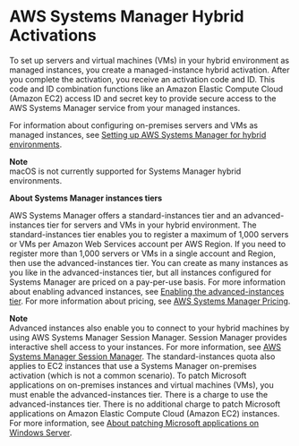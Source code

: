 # AWS Systems Manager Hybrid Activations<a name="activations"></a>

To set up servers and virtual machines \(VMs\) in your hybrid environment as managed instances, you create a managed\-instance hybrid activation\. After you complete the activation, you receive an activation code and ID\. This code and ID combination functions like an Amazon Elastic Compute Cloud \(Amazon EC2\) access ID and secret key to provide secure access to the AWS Systems Manager service from your managed instances\.

For information about configuring on\-premises servers and VMs as managed instances, see [Setting up AWS Systems Manager for hybrid environments](systems-manager-managedinstances.md)\.

**Note**  
macOS is not currently supported for Systems Manager hybrid environments\.

**About Systems Manager instances tiers**

AWS Systems Manager offers a standard\-instances tier and an advanced\-instances tier for servers and VMs in your hybrid environment\. The standard\-instances tier enables you to register a maximum of 1,000 servers or VMs per Amazon Web Services account per AWS Region\. If you need to register more than 1,000 servers or VMs in a single account and Region, then use the advanced\-instances tier\. You can create as many instances as you like in the advanced\-instances tier, but all instances configured for Systems Manager are priced on a pay\-per\-use basis\. For more information about enabling advanced instances, see [Enabling the advanced\-instances tier](systems-manager-managedinstances-advanced.md)\. For more information about pricing, see [AWS Systems Manager Pricing](https://aws.amazon.com/systems-manager/pricing/)\.

**Note**  
Advanced instances also enable you to connect to your hybrid machines by using AWS Systems Manager Session Manager\. Session Manager provides interactive shell access to your instances\. For more information, see [AWS Systems Manager Session Manager](session-manager.md)\.
The standard\-instances quota also applies to EC2 instances that use a Systems Manager on\-premises activation \(which is not a common scenario\)\.
To patch Microsoft applications on on\-premises instances and virtual machines \(VMs\), you must enable the advanced\-instances tier\. There is a charge to use the advanced\-instances tier\. There is no additional charge to patch Microsoft applications on Amazon Elastic Compute Cloud \(Amazon EC2\) instances\. For more information, see [About patching Microsoft applications on Windows Server](about-windows-app-patching.md)\.
